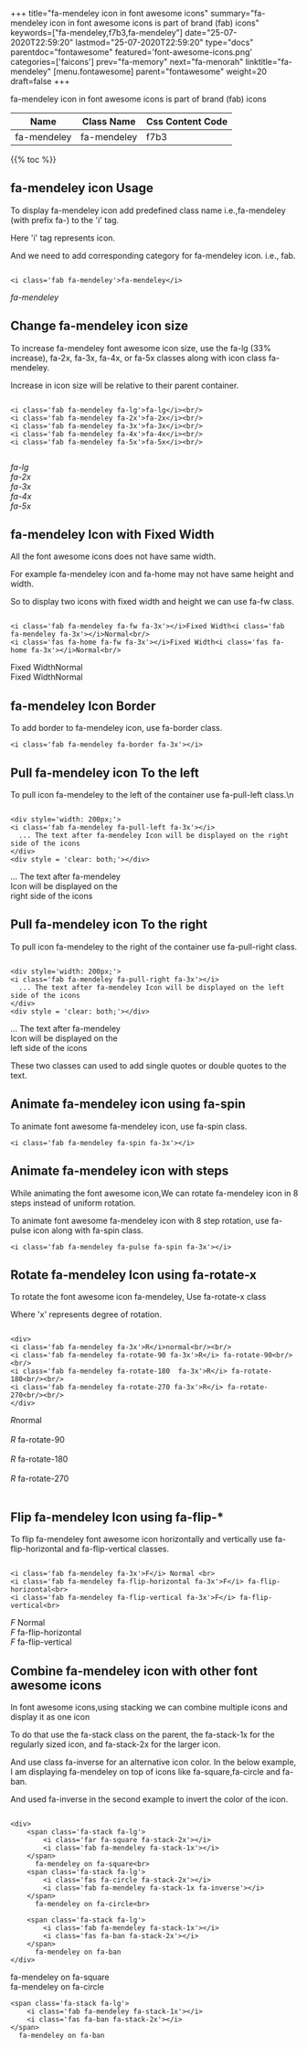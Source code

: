 +++
title="fa-mendeley icon in font awesome icons"
summary="fa-mendeley icon in font awesome icons is part of brand (fab) icons"
keywords=["fa-mendeley,f7b3,fa-mendeley"]
date="25-07-2020T22:59:20"
lastmod="25-07-2020T22:59:20"
type="docs"
parentdoc="fontawesome"
featured='font-awesome-icons.png'
categories=['faicons']
prev="fa-memory"
next="fa-menorah"
linktitle="fa-mendeley"
[menu.fontawesome]
parent="fontawesome"
weight=20
draft=false
+++


fa-mendeley icon in font awesome icons is part of brand (fab) icons

<div class='table-responsive'><table class='table'><thead><tr><th>Name</th><th>Class Name</th><th>Css Content Code</th></tr></thead><tbody><tr><td>fa-mendeley</td><td>fa-mendeley</td><td>f7b3</td></tr></tbody></table></div>


{{% toc %}}


## fa-mendeley icon Usage

To display fa-mendeley icon add predefined class name i.e.,fa-mendeley (with prefix fa-) to the 'i' tag.

Here 'i' tag represents icon.

And we need to add corresponding category for fa-mendeley icon. i.e., fab.


```

<i class='fab fa-mendeley'>fa-mendeley</i>
```

<i class='fab fa-mendeley'>fa-mendeley</i>




## Change fa-mendeley icon size
To increase fa-mendeley font awesome icon size, use the fa-lg (33% increase), fa-2x, fa-3x, fa-4x, or fa-5x classes along with icon class fa-mendeley.

Increase in icon size will be relative to their parent container. 

```

<i class='fab fa-mendeley fa-lg'>fa-lg</i><br/>
<i class='fab fa-mendeley fa-2x'>fa-2x</i><br/>
<i class='fab fa-mendeley fa-3x'>fa-3x</i><br/>
<i class='fab fa-mendeley fa-4x'>fa-4x</i><br/>
<i class='fab fa-mendeley fa-5x'>fa-5x</i><br/>
            
```

<i class='fab fa-mendeley fa-lg'>fa-lg</i><br/>
<i class='fab fa-mendeley fa-2x'>fa-2x</i><br/>
<i class='fab fa-mendeley fa-3x'>fa-3x</i><br/>
<i class='fab fa-mendeley fa-4x'>fa-4x</i><br/>
<i class='fab fa-mendeley fa-5x'>fa-5x</i><br/>
            



## fa-mendeley Icon with Fixed Width 

All the font awesome icons does not have same width.

For example fa-mendeley icon and fa-home may not have same height and width.

So to display two icons with fixed width and height we can use fa-fw class.


```

<i class='fab fa-mendeley fa-fw fa-3x'></i>Fixed Width<i class='fab fa-mendeley fa-3x'></i>Normal<br/>
<i class='fas fa-home fa-fw fa-3x'></i>Fixed Width<i class='fas fa-home fa-3x'></i>Normal<br/>
```

<i class='fab fa-mendeley fa-fw fa-3x'></i>Fixed Width<i class='fab fa-mendeley fa-3x'></i>Normal<br/>
<i class='fas fa-home fa-fw fa-3x'></i>Fixed Width<i class='fas fa-home fa-3x'></i>Normal<br/>



## fa-mendeley Icon Border 

To add border to fa-mendeley icon, use fa-border class.


```
<i class='fab fa-mendeley fa-border fa-3x'></i>

```
<i class='fab fa-mendeley fa-border fa-3x'></i>





## Pull fa-mendeley icon To the left

To pull icon fa-mendeley to the left of the container use fa-pull-left class.\n

```

<div style='width: 200px;'>
<i class='fab fa-mendeley fa-pull-left fa-3x'></i>
  ... The text after fa-mendeley Icon will be displayed on the right side of the icons
</div>
<div style = 'clear: both;'></div>
```

<div style='width: 200px;'>
<i class='fab fa-mendeley fa-pull-left fa-3x'></i>
  ... The text after fa-mendeley Icon will be displayed on the right side of the icons
</div>
<div style = 'clear: both;'></div>




## Pull fa-mendeley icon To the right
To pull icon fa-mendeley to the right of the container use fa-pull-right class.

```

<div style='width: 200px;'>
<i class='fab fa-mendeley fa-pull-right fa-3x'></i>
  ... The text after fa-mendeley Icon will be displayed on the left side of the icons
</div>
<div style = 'clear: both;'></div>
```

<div style='width: 200px;'>
<i class='fab fa-mendeley fa-pull-right fa-3x'></i>
  ... The text after fa-mendeley Icon will be displayed on the left side of the icons
</div>
<div style = 'clear: both;'></div>

These two classes can used to add single quotes or double quotes to the text.


## Animate fa-mendeley icon using fa-spin
To animate font awesome fa-mendeley icon, use fa-spin class.

```
<i class='fab fa-mendeley fa-spin fa-3x'></i>
```
<i class='fab fa-mendeley fa-spin fa-3x'></i>




## Animate fa-mendeley icon with steps
While animating the font awesome icon,We can rotate fa-mendeley icon in 8 steps instead of uniform rotation.

To animate font awesome fa-mendeley icon with 8 step rotation, use fa-pulse icon along with fa-spin class.


```
<i class='fab fa-mendeley fa-pulse fa-spin fa-3x'></i>

```
<i class='fab fa-mendeley fa-pulse fa-spin fa-3x'></i>





## Rotate fa-mendeley Icon using fa-rotate-x
To rotate the font awesome icon fa-mendeley, Use fa-rotate-x class

Where 'x' represents degree of rotation.


```

<div>
<i class='fab fa-mendeley fa-3x'>R</i>normal<br/><br/>
<i class='fab fa-mendeley fa-rotate-90 fa-3x'>R</i> fa-rotate-90<br/><br/> 
<i class='fab fa-mendeley fa-rotate-180  fa-3x'>R</i> fa-rotate-180<br/><br/> 
<i class='fab fa-mendeley fa-rotate-270 fa-3x'>R</i> fa-rotate-270<br/><br/>
</div>
```

<div>
<i class='fab fa-mendeley fa-3x'>R</i>normal<br/><br/>
<i class='fab fa-mendeley fa-rotate-90 fa-3x'>R</i> fa-rotate-90<br/><br/> 
<i class='fab fa-mendeley fa-rotate-180  fa-3x'>R</i> fa-rotate-180<br/><br/> 
<i class='fab fa-mendeley fa-rotate-270 fa-3x'>R</i> fa-rotate-270<br/><br/>
</div>




## Flip fa-mendeley Icon using fa-flip-*
To flip fa-mendeley font awesome icon horizontally and vertically use fa-flip-horizontal and fa-flip-vertical classes. 

```

<i class='fab fa-mendeley fa-3x'>F</i> Normal <br>
<i class='fab fa-mendeley fa-flip-horizontal fa-3x'>F</i> fa-flip-horizontal<br>
<i class='fab fa-mendeley fa-flip-vertical fa-3x'>F</i> fa-flip-vertical<br>
```

<i class='fab fa-mendeley fa-3x'>F</i> Normal <br>
<i class='fab fa-mendeley fa-flip-horizontal fa-3x'>F</i> fa-flip-horizontal<br>
<i class='fab fa-mendeley fa-flip-vertical fa-3x'>F</i> fa-flip-vertical<br>




## Combine fa-mendeley icon with other font awesome icons
In font awesome icons,using stacking we can combine multiple icons and display it as one icon 

To do that use the fa-stack class on the parent, the fa-stack-1x for the regularly sized icon, and fa-stack-2x for the larger icon.

And use class fa-inverse for an alternative icon color. 
In the below example, I am displaying fa-mendeley on top of icons like fa-square,fa-circle and fa-ban.

And used fa-inverse in the second example to invert the color of the icon.

```

<div>
    <span class='fa-stack fa-lg'>
        <i class='far fa-square fa-stack-2x'></i>
        <i class='fab fa-mendeley fa-stack-1x'></i>
    </span>
      fa-mendeley on fa-square<br>
    <span class='fa-stack fa-lg'>
        <i class='fas fa-circle fa-stack-2x'></i>
        <i class='fab fa-mendeley fa-stack-1x fa-inverse'></i>
    </span>
      fa-mendeley on fa-circle<br>

    <span class='fa-stack fa-lg'>
        <i class='fab fa-mendeley fa-stack-1x'></i>
        <i class='fas fa-ban fa-stack-2x'></i>
    </span>
      fa-mendeley on fa-ban
</div>
```

<div>
    <span class='fa-stack fa-lg'>
        <i class='far fa-square fa-stack-2x'></i>
        <i class='fab fa-mendeley fa-stack-1x'></i>
    </span>
      fa-mendeley on fa-square<br>
    <span class='fa-stack fa-lg'>
        <i class='fas fa-circle fa-stack-2x'></i>
        <i class='fab fa-mendeley fa-stack-1x fa-inverse'></i>
    </span>
      fa-mendeley on fa-circle<br>

    <span class='fa-stack fa-lg'>
        <i class='fab fa-mendeley fa-stack-1x'></i>
        <i class='fas fa-ban fa-stack-2x'></i>
    </span>
      fa-mendeley on fa-ban
</div>






